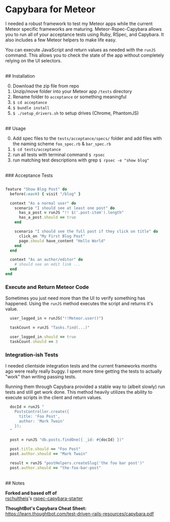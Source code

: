 # Capybara for Meteor

I needed a robust framework to test my Meteor apps while the current Meteor specific frameworks are maturing. Meteor-Rspec-Capybara allows you to run all of your acceptance tests using Ruby, RSpec, and Capybara. It also includes a few Meteor helpers to make life easy.

You can execute JavaScript and return values as needed with the `runJS` command. This allows you to check the state of the app without completely relying on the UI selectors.

<br>
## Installation

0. Download the zip file from repo
0. Unzip/move folder into your Meteor app `/tests` directory
0. Rename folder to `acceptance` or something meaningful
0. `$ cd acceptance`
0. `$ bundle install`
0. `$ ./setup_drivers.sh` to setup drives (Chrome, PhantomJS)

<br>
## Usage

0. Add spec files to the `tests/acceptance/specs/` folder and add files with the naming scheme `foo_spec.rb` & `bar_spec.rb`
0. `$ cd tests/acceptance`
0. run all tests with terminal command `$ rpsec`
0. run matching test descriptions with grep `$ rpsec -e "show blog"`

<br>
### Acceptance Tests

```ruby

feature "Show Blog Post" do
  before(:each) { visit "/blog" }

  context "As a normal user" do
    scenario "I should see at least one post" do
      has_a_post = runJS "!! $('.post-item').length"
      has_a_post.should == true
    end

    scenario "I should see the full post if they click on title" do
      click_on "My First Blog Post"
      page.should have_content "Hello World"
    end
  end

  context "As an author/editor" do
    # should see an edit link ...
  end
end
```


### Execute and Return Meteor Code

Sometimes you just need more than the UI to verify something has happened. Using the `runJS` method executes the script and returns it's value.

```ruby
  user_logged_in = runJS("!!Meteor.user()")

  taskCount = runJS "Tasks.find(...)"

  user_logged_in.should == true
  taskCount.should == 3
```


### Integration-ish Tests

I needed clientside integration tests and the current frameworks months ago were really really buggy. I spent more time getting the tests to actually "work" than writing passing tests.

Running them through Capybara provided a stable way to (albeit slowly) run tests and still get work done. This method heavily utilizes the ability to execute scripts in the client and return values.

```ruby
  docId = runJS "
    PostsController.create({
      title: 'Foo Post',
      author: 'Mark Twain'
    });
  "

  post = runJS "db.posts.findOne({ _id: #{docId} })"

  post.title.should == "Foo Post"
  post.author.should == "Mark Twain"
```

```ruby
  result = runJS "postHelpers.createSlug('the foo bar post')"
  post.author.should == "the-foo-bar-post"
```

<br>
## Notes

**Forked and based off of**  
[rschultheis](1)'s [rspec-capybara-starter](2)  

**ThoughtBot's Capybara Cheat Sheet:**  
https://learn.thoughtbot.com/test-driven-rails-resources/capybara.pdf


[1]: https://github.com/rschultheis
[2]: https://github.com/rschultheis/rspec_capybara_starter
